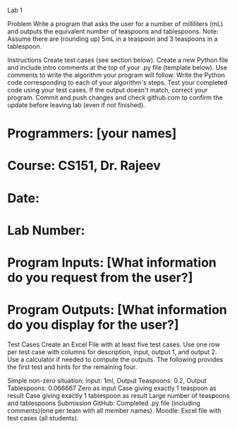 Lab 1


Problem
Write a program that asks the user for a number of milliliters (mL) and outputs the equivalent number of teaspoons and tablespoons. Note: Assume there are (rounding up) 5mL in a teaspoon and 3 teaspoons in a tablespoon.

Instructions
Create test cases (see section below).
Create a new Python file and include intro comments at the top of your .py file (template below).
Use comments to write the algorithm your program will follow.
Write the Python code corresponding to each of your algorithm's steps.
Test your completed code using your test cases. If the output doesn't match, correct your program.
Commit and push changes and check github.com to confirm the update before leaving lab (even if not finished).
# Programmers: [your names]
# Course: CS151, Dr. Rajeev 
# Date:
# Lab Number:
# Program Inputs: [What information do you request from the user?]
# Program Outputs: [What information do you display for the user?]
Test Cases
Create an Excel File with at least five test cases. Use one row per test case with columns for description, input, output 1, and output 2. Use a calculator if needed to compute the outputs. The following provides the first test and hints for the remaining four.

Simple non-zero situation: Input: 1ml, Output Teaspoons: 0.2, Output Tablespoons: 0.066667
Zero as input
Case giving exactly 1 teaspoon as result
Case giving exactly 1 tablespoon as result
Large number of teaspoons and tablespoons
Submission
GitHub: Completed .py file (including comments)(one per team with all member names).
Moodle: Excel file with test cases (all students).
